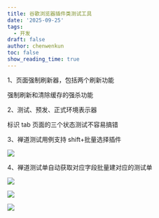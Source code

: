 ```yaml
---
title: 谷歌浏览器插件类测试工具
date: '2025-09-25'
tags:
  - 开发
draft: false
author: chenwenkun
toc: false
show_reading_time: true
---
```

1、页面强制刷新器，包括两个刷新功能

强制刷新和清除缓存的强杀功能

2、测试、预发、正式环境表示器

标识 tab 页面的三个状态测试不容易搞错

3、禅道测试用例支持 shift+批量选择插件

![](https://prod-files-secure.s3.us-west-2.amazonaws.com/c205fb54-92b2-4987-8be3-972b67d27acc/7ca8990d-2ef0-4ad6-8256-c807dbb8b3d5/image.png?X-Amz-Algorithm=AWS4-HMAC-SHA256&X-Amz-Content-Sha256=UNSIGNED-PAYLOAD&X-Amz-Credential=ASIAZI2LB466XQ7SU52I%2F20250928%2Fus-west-2%2Fs3%2Faws4_request&X-Amz-Date=20250928T121830Z&X-Amz-Expires=3600&X-Amz-Security-Token=IQoJb3JpZ2luX2VjEDMaCXVzLXdlc3QtMiJIMEYCIQD3dmk5%2Fori1sG7D1EZvtL586plE9HBvZTjLiyfakUcywIhALNmG3PhXd0RdNHLv9mq7o%2FZfdMN9DuGBLoCwPZcitd1KogECLz%2F%2F%2F%2F%2F%2F%2F%2F%2F%2FwEQABoMNjM3NDIzMTgzODA1IgwQfcV2eL1nVcHldyUq3AMM9ecn0GOqEERg09Gk9dg%2FPMpeRsOjfkyFoVRmrN0Wei4Cvt3iMd8oeEgLjDlEhPlqo7J45P505gowhMRutujeY7%2FSTiTwbYxlmWJfOaW5JrTlyIM8ypLxYHq%2BliQxmbQ2E6NKylwr0SaQmx%2FmbfJuDOJ90e04JIjozpKixTP%2BTGCeNDkwks2Psj2zkYNYn2KylW13B34yij3HjcFmcUlioK3tOffb1pn7OpPikGk%2FXXP5mKTkoYyYpvZ8fawGf9sJvSPvrV0c8ngHpzgTETzDqrJwNc7ePbSCQMLAwpsuGDdpuTLNFzHiA7a2xaYhnu%2BoS626GRFWHZ2vz%2Bw9tTVZX5lEoFrjbTlnFtkUUz3rL57GLnGwyORCNJKHtd730LPCdyzzUM3IwvHOQxUVdSVP1NPoHLX%2Fx6hiK8vOoAgngovv0i30vXKgLg4W1bLT%2BceGa8i5FI0rEp3lWyEjjto5s%2FnxgUPONx70zYu4Ydx6JXKQ3ScVpVF3FWdDzbef7imLd358ffUm%2Bu%2BIMQbhBjrIEABzwXswp%2BOWOW89wEo4aaBS7ZDnktHBCJ%2BZTdl0xagJ7gEB%2BcRjCqkYWwoPaAS8IoAygiNAx1LiJNgn1OtzS1WVvubZls6ckdh5iDD4o%2BTGBjqkAS6lbzgdxmYABKat%2FED7pr2dv2aidr2BcKYgEuGFnZ1hBjFNqc88jrYy0QQclO7pBByyQjLtK8Cwu0iXist%2BGtV7Av980UgvnlIXkEzfSu10d9Z8LSuz9o3s7TPq7mXtOz1xpqJtvNgXosc7bXq4ydR8suq1ZLcwlXUZLN0FqSUuQg4rPwU5ZQ3XjuJPQQ7P6WYNgjuSQdZY%2FsYMLnYtEV1E%2F%2BoZ&X-Amz-Signature=76736f08e00b21f84216f4148788feabfed16a4447ebe07dd596e46d676b9945&X-Amz-SignedHeaders=host&x-amz-checksum-mode=ENABLED&x-id=GetObject)

4、禅道测试单自动获取对应字段批量建对应的测试单

![](https://prod-files-secure.s3.us-west-2.amazonaws.com/c205fb54-92b2-4987-8be3-972b67d27acc/1ea39b01-dd1c-4a56-bb09-4fe87447f5c7/image.png?X-Amz-Algorithm=AWS4-HMAC-SHA256&X-Amz-Content-Sha256=UNSIGNED-PAYLOAD&X-Amz-Credential=ASIAZI2LB466XQ7SU52I%2F20250928%2Fus-west-2%2Fs3%2Faws4_request&X-Amz-Date=20250928T121830Z&X-Amz-Expires=3600&X-Amz-Security-Token=IQoJb3JpZ2luX2VjEDMaCXVzLXdlc3QtMiJIMEYCIQD3dmk5%2Fori1sG7D1EZvtL586plE9HBvZTjLiyfakUcywIhALNmG3PhXd0RdNHLv9mq7o%2FZfdMN9DuGBLoCwPZcitd1KogECLz%2F%2F%2F%2F%2F%2F%2F%2F%2F%2FwEQABoMNjM3NDIzMTgzODA1IgwQfcV2eL1nVcHldyUq3AMM9ecn0GOqEERg09Gk9dg%2FPMpeRsOjfkyFoVRmrN0Wei4Cvt3iMd8oeEgLjDlEhPlqo7J45P505gowhMRutujeY7%2FSTiTwbYxlmWJfOaW5JrTlyIM8ypLxYHq%2BliQxmbQ2E6NKylwr0SaQmx%2FmbfJuDOJ90e04JIjozpKixTP%2BTGCeNDkwks2Psj2zkYNYn2KylW13B34yij3HjcFmcUlioK3tOffb1pn7OpPikGk%2FXXP5mKTkoYyYpvZ8fawGf9sJvSPvrV0c8ngHpzgTETzDqrJwNc7ePbSCQMLAwpsuGDdpuTLNFzHiA7a2xaYhnu%2BoS626GRFWHZ2vz%2Bw9tTVZX5lEoFrjbTlnFtkUUz3rL57GLnGwyORCNJKHtd730LPCdyzzUM3IwvHOQxUVdSVP1NPoHLX%2Fx6hiK8vOoAgngovv0i30vXKgLg4W1bLT%2BceGa8i5FI0rEp3lWyEjjto5s%2FnxgUPONx70zYu4Ydx6JXKQ3ScVpVF3FWdDzbef7imLd358ffUm%2Bu%2BIMQbhBjrIEABzwXswp%2BOWOW89wEo4aaBS7ZDnktHBCJ%2BZTdl0xagJ7gEB%2BcRjCqkYWwoPaAS8IoAygiNAx1LiJNgn1OtzS1WVvubZls6ckdh5iDD4o%2BTGBjqkAS6lbzgdxmYABKat%2FED7pr2dv2aidr2BcKYgEuGFnZ1hBjFNqc88jrYy0QQclO7pBByyQjLtK8Cwu0iXist%2BGtV7Av980UgvnlIXkEzfSu10d9Z8LSuz9o3s7TPq7mXtOz1xpqJtvNgXosc7bXq4ydR8suq1ZLcwlXUZLN0FqSUuQg4rPwU5ZQ3XjuJPQQ7P6WYNgjuSQdZY%2FsYMLnYtEV1E%2F%2BoZ&X-Amz-Signature=ef0f220350cceedc685922805ada5f60f7b61dec4c0cf2e5a39fc36eb2606aa9&X-Amz-SignedHeaders=host&x-amz-checksum-mode=ENABLED&x-id=GetObject)

![](https://prod-files-secure.s3.us-west-2.amazonaws.com/c205fb54-92b2-4987-8be3-972b67d27acc/fa727f1d-546c-42aa-9508-d8d3d1275bcd/image.png?X-Amz-Algorithm=AWS4-HMAC-SHA256&X-Amz-Content-Sha256=UNSIGNED-PAYLOAD&X-Amz-Credential=ASIAZI2LB466XQ7SU52I%2F20250928%2Fus-west-2%2Fs3%2Faws4_request&X-Amz-Date=20250928T121830Z&X-Amz-Expires=3600&X-Amz-Security-Token=IQoJb3JpZ2luX2VjEDMaCXVzLXdlc3QtMiJIMEYCIQD3dmk5%2Fori1sG7D1EZvtL586plE9HBvZTjLiyfakUcywIhALNmG3PhXd0RdNHLv9mq7o%2FZfdMN9DuGBLoCwPZcitd1KogECLz%2F%2F%2F%2F%2F%2F%2F%2F%2F%2FwEQABoMNjM3NDIzMTgzODA1IgwQfcV2eL1nVcHldyUq3AMM9ecn0GOqEERg09Gk9dg%2FPMpeRsOjfkyFoVRmrN0Wei4Cvt3iMd8oeEgLjDlEhPlqo7J45P505gowhMRutujeY7%2FSTiTwbYxlmWJfOaW5JrTlyIM8ypLxYHq%2BliQxmbQ2E6NKylwr0SaQmx%2FmbfJuDOJ90e04JIjozpKixTP%2BTGCeNDkwks2Psj2zkYNYn2KylW13B34yij3HjcFmcUlioK3tOffb1pn7OpPikGk%2FXXP5mKTkoYyYpvZ8fawGf9sJvSPvrV0c8ngHpzgTETzDqrJwNc7ePbSCQMLAwpsuGDdpuTLNFzHiA7a2xaYhnu%2BoS626GRFWHZ2vz%2Bw9tTVZX5lEoFrjbTlnFtkUUz3rL57GLnGwyORCNJKHtd730LPCdyzzUM3IwvHOQxUVdSVP1NPoHLX%2Fx6hiK8vOoAgngovv0i30vXKgLg4W1bLT%2BceGa8i5FI0rEp3lWyEjjto5s%2FnxgUPONx70zYu4Ydx6JXKQ3ScVpVF3FWdDzbef7imLd358ffUm%2Bu%2BIMQbhBjrIEABzwXswp%2BOWOW89wEo4aaBS7ZDnktHBCJ%2BZTdl0xagJ7gEB%2BcRjCqkYWwoPaAS8IoAygiNAx1LiJNgn1OtzS1WVvubZls6ckdh5iDD4o%2BTGBjqkAS6lbzgdxmYABKat%2FED7pr2dv2aidr2BcKYgEuGFnZ1hBjFNqc88jrYy0QQclO7pBByyQjLtK8Cwu0iXist%2BGtV7Av980UgvnlIXkEzfSu10d9Z8LSuz9o3s7TPq7mXtOz1xpqJtvNgXosc7bXq4ydR8suq1ZLcwlXUZLN0FqSUuQg4rPwU5ZQ3XjuJPQQ7P6WYNgjuSQdZY%2FsYMLnYtEV1E%2F%2BoZ&X-Amz-Signature=64190ad06e7264fde21e2aa0ab2ee7ca3f6004af58bb93fd87c7cf05d1cf2f58&X-Amz-SignedHeaders=host&x-amz-checksum-mode=ENABLED&x-id=GetObject)

![](https://prod-files-secure.s3.us-west-2.amazonaws.com/c205fb54-92b2-4987-8be3-972b67d27acc/2a374ca8-3be3-4978-8ee1-2331f1db0267/image.png?X-Amz-Algorithm=AWS4-HMAC-SHA256&X-Amz-Content-Sha256=UNSIGNED-PAYLOAD&X-Amz-Credential=ASIAZI2LB466XQ7SU52I%2F20250928%2Fus-west-2%2Fs3%2Faws4_request&X-Amz-Date=20250928T121830Z&X-Amz-Expires=3600&X-Amz-Security-Token=IQoJb3JpZ2luX2VjEDMaCXVzLXdlc3QtMiJIMEYCIQD3dmk5%2Fori1sG7D1EZvtL586plE9HBvZTjLiyfakUcywIhALNmG3PhXd0RdNHLv9mq7o%2FZfdMN9DuGBLoCwPZcitd1KogECLz%2F%2F%2F%2F%2F%2F%2F%2F%2F%2FwEQABoMNjM3NDIzMTgzODA1IgwQfcV2eL1nVcHldyUq3AMM9ecn0GOqEERg09Gk9dg%2FPMpeRsOjfkyFoVRmrN0Wei4Cvt3iMd8oeEgLjDlEhPlqo7J45P505gowhMRutujeY7%2FSTiTwbYxlmWJfOaW5JrTlyIM8ypLxYHq%2BliQxmbQ2E6NKylwr0SaQmx%2FmbfJuDOJ90e04JIjozpKixTP%2BTGCeNDkwks2Psj2zkYNYn2KylW13B34yij3HjcFmcUlioK3tOffb1pn7OpPikGk%2FXXP5mKTkoYyYpvZ8fawGf9sJvSPvrV0c8ngHpzgTETzDqrJwNc7ePbSCQMLAwpsuGDdpuTLNFzHiA7a2xaYhnu%2BoS626GRFWHZ2vz%2Bw9tTVZX5lEoFrjbTlnFtkUUz3rL57GLnGwyORCNJKHtd730LPCdyzzUM3IwvHOQxUVdSVP1NPoHLX%2Fx6hiK8vOoAgngovv0i30vXKgLg4W1bLT%2BceGa8i5FI0rEp3lWyEjjto5s%2FnxgUPONx70zYu4Ydx6JXKQ3ScVpVF3FWdDzbef7imLd358ffUm%2Bu%2BIMQbhBjrIEABzwXswp%2BOWOW89wEo4aaBS7ZDnktHBCJ%2BZTdl0xagJ7gEB%2BcRjCqkYWwoPaAS8IoAygiNAx1LiJNgn1OtzS1WVvubZls6ckdh5iDD4o%2BTGBjqkAS6lbzgdxmYABKat%2FED7pr2dv2aidr2BcKYgEuGFnZ1hBjFNqc88jrYy0QQclO7pBByyQjLtK8Cwu0iXist%2BGtV7Av980UgvnlIXkEzfSu10d9Z8LSuz9o3s7TPq7mXtOz1xpqJtvNgXosc7bXq4ydR8suq1ZLcwlXUZLN0FqSUuQg4rPwU5ZQ3XjuJPQQ7P6WYNgjuSQdZY%2FsYMLnYtEV1E%2F%2BoZ&X-Amz-Signature=dcae549d790d9c93bf1371376a5e294e34e195f699a7d8e6727fcf88bee04d44&X-Amz-SignedHeaders=host&x-amz-checksum-mode=ENABLED&x-id=GetObject)
